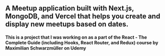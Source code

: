 ## A Meetup application built with Next.js, MongoDB, and Vercel that helps you create and display new meetups based on dates.

#### This is a project that I was working on as a part of the React - The Complete Guide (including Hooks, React Router, and Redux) course by Maximilian Schwarzmüller on Udemy
